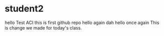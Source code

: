 # student2
hello Test ACI 
this is first github repo
hello again
dah hello once again
This is change we made for today's class.
